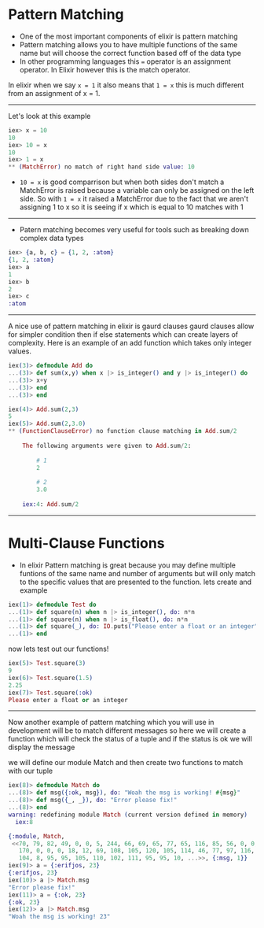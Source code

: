 # Pattern Matching

- One of the most important components of elixir is pattern matching 
- Pattern matching allows you to have multiple functions of the same name but will choose the correct function based off of the data type 
- In other programming languages this ```=``` operator is an assignment operator. In Elixir however this is the match operator. 

In elixir when we say ``` x = 1 ``` it also means that ``` 1 = x ``` this is much different from an assignment of x = 1. 


---

Let's look at this example 

```elixir
iex> x = 10
10
iex> 10 = x
10
iex> 1 = x
** (MatchError) no match of right hand side value: 10
```

- ```10 = x``` is good comparrison but when both sides don't match a MatchError is raised because a variable can only be assigned on the left side. So with ```1 = x``` it raised a MatchError due to the fact that we aren't assigning 1 to x so it is seeing if x which is equal to 10 matches with 1

---

- Patern matching becomes very useful for tools such as breaking down complex data types
```elixir
iex> {a, b, c} = {1, 2, :atom}
{1, 2, :atom}
iex> a
1
iex> b
2
iex> c
:atom
```

---

A nice use of pattern matching in elixir is gaurd clauses 
gaurd clauses allow for simpler condition then if else statements which can create layers of complexity. Here is an example of an add function which takes only integer values.

```elixir 
iex(3)> defmodule Add do
...(3)> def sum(x,y) when x |> is_integer() and y |> is_integer() do
...(3)> x+y
...(3)> end
...(3)> end

iex(4)> Add.sum(2,3)
5
iex(5)> Add.sum(2,3.0)
** (FunctionClauseError) no function clause matching in Add.sum/2    
    
    The following arguments were given to Add.sum/2:
    
        # 1
        2
    
        # 2
        3.0
    
    iex:4: Add.sum/2

```

---

# Multi-Clause Functions 
- In elixir Pattern matching is great because you may define multiple funtions of the same name and number of arguments but will only match to the specific values that are presented to the function. lets create and example 

```elixir 
iex(1)> defmodule Test do
...(1)> def square(n) when n |> is_integer(), do: n*n
...(1)> def square(n) when n |> is_float(), do: n*n
...(1)> def square(_), do: IO.puts("Please enter a float or an integer")
...(1)> end

```

now lets test out our functions!

```elixir 
iex(5)> Test.square(3)
9
iex(6)> Test.square(1.5)
2.25
iex(7)> Test.square(:ok)
Please enter a float or an integer
```
---

Now another example of pattern matching which you will use in development will be to match different messages so here we will create a function which will check the status of a tuple and if the status is ok we will display the message

we will define our module Match and then create two functions to match with our tuple

```elixir
iex(8)> defmodule Match do                                        
...(8)> def msg({:ok, msg}), do: "Woah the msg is working! #{msg}"
...(8)> def msg({_, _}), do: "Error please fix!"                  
...(8)> end                                                       
warning: redefining module Match (current version defined in memory)
  iex:8

{:module, Match,
 <<70, 79, 82, 49, 0, 0, 5, 244, 66, 69, 65, 77, 65, 116, 85, 56, 0, 0, 0,
   170, 0, 0, 0, 18, 12, 69, 108, 105, 120, 105, 114, 46, 77, 97, 116, 99,
   104, 8, 95, 95, 105, 110, 102, 111, 95, 95, 10, ...>>, {:msg, 1}}
iex(9)> a = {:erifjos, 23}
{:erifjos, 23}
iex(10)> a |> Match.msg
"Error please fix!"
iex(11)> a = {:ok, 23}  
{:ok, 23}
iex(12)> a |> Match.msg
"Woah the msg is working! 23"
```

